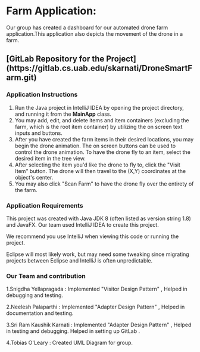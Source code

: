 <h1> Farm Application:</h1>
Our group has created a dashboard for our automated drone farm application.This application also depicts the movement of the drone in a farm.

<br>


<h2>[GitLab Repository for the Project](https://gitlab.cs.uab.edu/skarnati/DroneSmartFarm.git) </h2>

<h3>Application Instructions</h3>

1. Run the Java project in IntelliJ IDEA by opening the project directory, and running it from the **MainApp** class.
2. You may add, edit, and delete items and item containers (excluding the farm, which is the root item container)
   by utilizing the on screen text inputs and buttons.
3. After you have created the farm items in their desired locations, you may begin the drone animation.
   The on screen buttons can be used to control the drone animation. To have the drone fly to an item, select the desired item in the tree view.
4. After selecting the item you'd like the drone to fly to, click the "Visit Item" button. The drone will then travel to the (X,Y) coordinates at the object's center.
5. You may also click "Scan Farm" to have the drone fly over the entirety of the farm.

<h3> Application Requirements </h3>

This project was created with Java JDK 8 (often listed as version string 1.8) and JavaFX.
Our team used IntelliJ IDEA to create this project.

We recommend you use IntelliJ when viewing this code or running the project.

Eclipse will most likely work, but may need some tweaking since migrating projects between Eclipse and IntelliJ is often unpredictable.

<h3> Our Team and contribution  </h3>

1.Snigdha Yellapragada : Implemented "Visitor Design Pattern" , Helped in debugging and testing.

2.Neelesh Palaparthi : Implemented "Adapter Design Pattern" , Helped in documentation and testing.

3.Sri Ram Kaushik Karnati : Implemented "Adapter Design Pattern" , Helped in testing and debugging. Helped in setting up GitLab .

4.Tobias O'Leary : Created UML Diagram for group.

